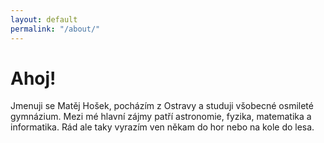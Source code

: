 ```yaml
---
layout: default
permalink: "/about/"
---
```


# Ahoj!

Jmenuji se Matěj Hošek, pocházím z Ostravy a studuji všobecné osmileté gymnázium. Mezi mé hlavní zájmy patří astronomie, fyzika, matematika a informatika. Rád ale taky vyrazím ven někam do hor nebo na kole do lesa.
